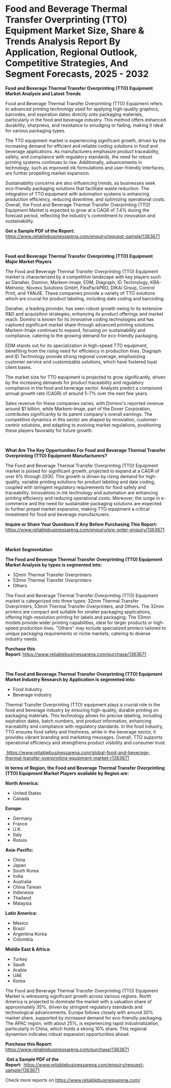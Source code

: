 <p><h1>Food and Beverage Thermal Transfer Overprinting (TTO) Equipment Market Size, Share & Trends Analysis Report By Application, Regional Outlook, Competitive Strategies, And Segment Forecasts, 2025 - 2032</h1></p><p><strong>Food and Beverage Thermal Transfer Overprinting (TTO) Equipment Market Analysis and Latest Trends</strong></p>
<p><p>Food and Beverage Thermal Transfer Overprinting (TTO) Equipment refers to advanced printing technology used for applying high-quality graphics, barcodes, and expiration dates directly onto packaging materials, particularly in the food and beverage industry. This method offers enhanced durability, sharpness, and resistance to smudging or fading, making it ideal for various packaging types.</p><p>The TTO equipment market is experiencing significant growth, driven by the increasing demand for efficient and reliable coding solutions in food and beverage applications. As manufacturers emphasize product traceability, safety, and compliance with regulatory standards, the need for robust printing systems continues to rise. Additionally, advancements in technology, such as improved ink formulations and user-friendly interfaces, are further propelling market expansion.</p><p>Sustainability concerns are also influencing trends, as businesses seek eco-friendly packaging solutions that facilitate waste reduction. The integration of TTO equipment with automation systems is enhancing production efficiency, reducing downtime, and optimizing operational costs. Overall, the Food and Beverage Thermal Transfer Overprinting (TTO) Equipment Market is expected to grow at a CAGR of 7.4% during the forecast period, reflecting the industry's commitment to innovation and sustainability.</p></p>
<p><strong>Get a Sample PDF of the Report:&nbsp;</strong> <a href="https://www.reliablebusinessarena.com/enquiry/request-sample/1363671?utm_campaign=2928&utm_medium=2&utm_source=Github&utm_content=ia&utm_term=12042025&utm_id=food-and-beverage-thermal-transfer-overprinting-tto-equipment">https://www.reliablebusinessarena.com/enquiry/request-sample/1363671</a></p>
<p>&nbsp;</p>
<p><strong>Food and Beverage Thermal Transfer Overprinting (TTO) Equipment Major Market Players</strong></p>
<p><p>The Food and Beverage Thermal Transfer Overprinting (TTO) Equipment market is characterized by a competitive landscape with key players such as Danaher, Domino, Markem-Imaje, EDM, Diagraph, ID Technology, KBA-Metronic, Novexx Solutions GmbH, FlexPackPRO, DIKAI Group, Control Print, and YANJIE. These companies provide a variety of TTO solutions which are crucial for product labeling, including date coding and barcoding.</p><p>Danaher, a leading provider, has seen robust growth owing to its extensive R&D and acquisition strategies, enhancing its product offerings and market reach. Domino is known for its innovative coding technologies and has captured significant market share through advanced printing solutions. Markem-Imaje continues to expand, focusing on sustainability and compliance, catering to the growing demand for eco-friendly packaging.</p><p>EDM stands out for its specialization in high-speed TTO equipment, benefiting from the rising need for efficiency in production lines. Diagraph and ID Technology provide strong regional coverage, emphasizing customer service and customizable solutions, which have fostered loyal client bases.</p><p>The market size for TTO equipment is projected to grow significantly, driven by the increasing demands for product traceability and regulatory compliance in the food and beverage sector. Analysts predict a compound annual growth rate (CAGR) of around 5-7% over the next few years.</p><p>Sales revenue for these companies varies, with Domino's reported revenue around $1 billion, while Markem-Imaje, part of the Dover Corporation, contributes significantly to its parent company's overall earnings. The competitive dynamics in this sector are shaped by innovation, customer-centric solutions, and adapting to evolving market regulations, positioning these players favorably for future growth.</p></p>
<p>&nbsp;</p>
<p><strong>What Are The Key Opportunities For Food and Beverage Thermal Transfer Overprinting (TTO) Equipment Manufacturers?</strong></p>
<p><p>The Food and Beverage Thermal Transfer Overprinting (TTO) Equipment market is poised for significant growth, projected to expand at a CAGR of over 6% through 2030. This growth is driven by rising demand for high-quality, variable printing solutions for product labeling and date coding, coupled with stringent regulatory requirements for food safety and traceability. Innovations in ink technology and automation are enhancing printing efficiency and reducing operational costs. Moreover, the surge in e-commerce and the need for sustainable packaging solutions are expected to further propel market expansion, making TTO equipment a critical investment for food and beverage manufacturers.</p></p>
<p><strong>Inquire or Share Your Questions If Any Before Purchasing This Report:</strong> <a href="https://www.reliablebusinessarena.com/enquiry/pre-order-enquiry/1363671?utm_campaign=2928&utm_medium=2&utm_source=Github&utm_content=ia&utm_term=12042025&utm_id=food-and-beverage-thermal-transfer-overprinting-tto-equipment">https://www.reliablebusinessarena.com/enquiry/pre-order-enquiry/1363671</a></p>
<p>&nbsp;</p>
<p><strong>Market Segmentation</strong></p>
<p><strong>The Food and Beverage Thermal Transfer Overprinting (TTO) Equipment Market Analysis by types is segmented into:</strong></p>
<p><ul><li>32mm Thermal Transfer Overprinters</li><li>53mm Thermal Transfer Overprinters</li><li>Others</li></ul></p>
<p><p>The Food and Beverage Thermal Transfer Overprinting (TTO) Equipment market is categorized into three types: 32mm Thermal Transfer Overprinters, 53mm Thermal Transfer Overprinters, and Others. The 32mm printers are compact and suitable for smaller packaging applications, offering high-resolution printing for labels and packaging. The 53mm models provide wider printing capabilities, ideal for larger products or high-speed production lines. "Others" may include specialized printers tailored to unique packaging requirements or niche markets, catering to diverse industry needs.</p></p>
<p><strong>Purchase this Report:&nbsp;</strong><a href="https://www.reliablebusinessarena.com/purchase/1363671?utm_campaign=2928&utm_medium=2&utm_source=Github&utm_content=ia&utm_term=12042025&utm_id=food-and-beverage-thermal-transfer-overprinting-tto-equipment">https://www.reliablebusinessarena.com/purchase/1363671</a></p>
<p>&nbsp;</p>
<p><strong>The Food and Beverage Thermal Transfer Overprinting (TTO) Equipment Market Industry Research by Application is segmented into:</strong></p>
<p><ul><li>Food Industry</li><li>Beverage Industry</li></ul></p>
<p><p>Thermal Transfer Overprinting (TTO) equipment plays a crucial role in the food and beverage industry by ensuring high-quality, durable printing on packaging materials. This technology allows for precise labeling, including expiration dates, batch numbers, and product information, enhancing traceability and compliance with regulatory standards. In the food industry, TTO ensures food safety and freshness, while in the beverage sector, it provides vibrant branding and marketing messages. Overall, TTO supports operational efficiency and strengthens product visibility and consumer trust.</p></p>
<p><a href="https://www.reliablebusinessarena.com/global-food-and-beverage-thermal-transfer-overprinting-equipment-market-r1363671?utm_campaign=2928&utm_medium=2&utm_source=Github&utm_content=ia&utm_term=12042025&utm_id=food-and-beverage-thermal-transfer-overprinting-tto-equipment">&nbsp;https://www.reliablebusinessarena.com/global-food-and-beverage-thermal-transfer-overprinting-equipment-market-r1363671</a></p>
<p><strong>In terms of Region, the Food and Beverage Thermal Transfer Overprinting (TTO) Equipment Market Players available by Region are:</strong></p>
<p>
    <p> <strong> North America: </strong>
        <ul>
            <li>United States</li>
            <li>Canada</li>
        </ul>
        </p> 
    <p> <strong> Europe: </strong>
        <ul>
            <li>Germany</li>
            <li>France</li>
            <li>U.K.</li>
            <li>Italy</li>
            <li>Russia</li>
        </ul>
        </p> 
    <p> <strong> Asia-Pacific: </strong>
        <ul>
            <li>China</li>
            <li>Japan</li>
            <li>South Korea</li>
            <li>India</li>
            <li>Australia</li>
            <li>China Taiwan</li>
            <li>Indonesia</li>
            <li>Thailand</li>
            <li>Malaysia</li>
        </ul>
        </p> 
    <p> <strong> Latin America: </strong>
        <ul>
            <li>Mexico</li>
            <li>Brazil</li>
            <li>Argentina Korea</li>
            <li>Colombia</li>
        </ul>
        </p> 
    <p> <strong> Middle East & Africa: </strong>
        <ul>
            <li>Turkey</li>
            <li>Saudi</li>
            <li>Arabia</li>
            <li>UAE</li>
            <li>Korea</li>
        </ul>
    </p>
    </p>
<p><p>The Food and Beverage Thermal Transfer Overprinting (TTO) Equipment Market is witnessing significant growth across various regions. North America is projected to dominate the market with a valuation share of approximately 35%, driven by stringent regulatory standards and technological advancements. Europe follows closely with around 30% market share, supported by increased demand for eco-friendly packaging. The APAC region, with about 25%, is experiencing rapid industrialization, particularly in China, which holds a strong 10% share. This regional dynamism indicates robust expansion opportunities ahead.</p></p>
<p><strong>Purchase this Report: </strong><a href="https://www.reliablebusinessarena.com/purchase/1363671?utm_campaign=2928&utm_medium=2&utm_source=Github&utm_content=ia&utm_term=12042025&utm_id=food-and-beverage-thermal-transfer-overprinting-tto-equipment">https://www.reliablebusinessarena.com/purchase/1363671</a></p>
<p>&nbsp;<strong>Get a Sample PDF of the Report:&nbsp;&nbsp;</strong><a href="https://www.reliablebusinessarena.com/enquiry/request-sample/1363671?utm_campaign=2928&utm_medium=2&utm_source=Github&utm_content=ia&utm_term=12042025&utm_id=food-and-beverage-thermal-transfer-overprinting-tto-equipment">https://www.reliablebusinessarena.com/enquiry/request-sample/1363671</a></p>
<p><strong></strong></p>
<p>Check more reports on <a href="https://www.reliablebusinessarena.com/?utm_campaign=2928&utm_medium=2&utm_source=Github&utm_content=ia&utm_term=12042025&utm_id=food-and-beverage-thermal-transfer-overprinting-tto-equipment">https://www.reliablebusinessarena.com/</a></p>